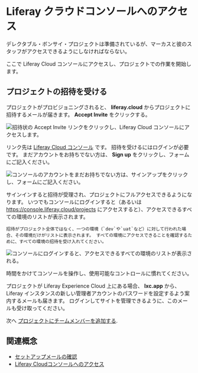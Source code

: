 # Liferay クラウドコンソールへのアクセス

デレクタブル・ボンサイ・プロジェクトは準備されているが、マーカスと彼のスタッフがアクセスできるようにしなければならない。

ここで Liferay Cloud コンソールにアクセスし、プロジェクトでの作業を開始します。

## プロジェクトの招待を受ける

プロジェクトがプロビジョニングされると、 **liferay.cloud** からプロジェクトに招待するメールが届きます。 **Accept Invite** をクリックする。

![招待状の Accept Invite リンクをクリックし、Liferay Cloud コンソールにアクセスします。](./accessing-the-liferay-cloud-console/images/01.png)

リンク先は [Liferay Cloud コンソール](https://console.liferay.cloud/) です。 招待を受けるにはログインが必要です。 まだアカウントをお持ちでない方は、 **Sign up** をクリックし、フォームにご記入ください。

![コンソールのアカウントをまだお持ちでない方は、サインアップをクリックし、フォームにご記入ください。](./accessing-the-liferay-cloud-console/images/02.png)

サインインすると招待が受理され、プロジェクトにフルアクセスできるようになります。 いつでもコンソールにログインすると（あるいは https://console.liferay.cloud/projects にアクセスすると）、アクセスできるすべての環境のリストが表示されます。

```{note}
招待がプロジェクト全体ではなく、一つの環境（`dev`や`uat`など）に対して行われた場合、その環境だけがリストに表示されます。 すべての環境にアクセスできることを確認するために、すべての環境の招待を受け入れてください。
```

![コンソールにログインすると、アクセスできるすべての環境のリストが表示される。](./accessing-the-liferay-cloud-console/images/03.png)

時間をかけてコンソールを操作し、使用可能なコントロールに慣れてください。

プロジェクトが Liferay Experience Cloud 上にある場合、 **lxc.app** から、Liferay インスタンスの新しい管理者アカウントのパスワードを設定するよう案内するメールも届きます。 ログインしてサイトを管理できるように、このメールも受け取ってください。

次へ [プロジェクトにチームメンバーを追加する](./adding-team-members-to-the-project.md).

## 関連概念

* [セットアップメールの確認](https://learn.liferay.com/w/liferay-cloud/getting-started/initial-setup-overview#check-setup-emails)
* [Liferay Cloudコンソールへのアクセス](https://learn.liferay.com/w/liferay-cloud/getting-started/initial-setup-overview#access-the-liferay-cloud-console)
